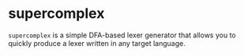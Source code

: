 supercomplex
============

`supercomplex` is a simple DFA-based lexer generator that allows you to quickly produce a lexer written in any target language. 


